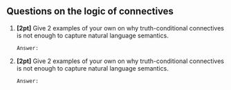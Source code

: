 Questions on the logic of connectives 
-------------------------------------

1. **[2pt]** Give 2  examples of your own on why truth-conditional connectives
   is not enough to capture natural language semantics.  

    ```
    Answer:

    ```
1. **[2pt]** Give 2  examples of your own on why truth-conditional connectives
   is not enough to capture natural language semantics.  

    ```
    Answer:

    ```
